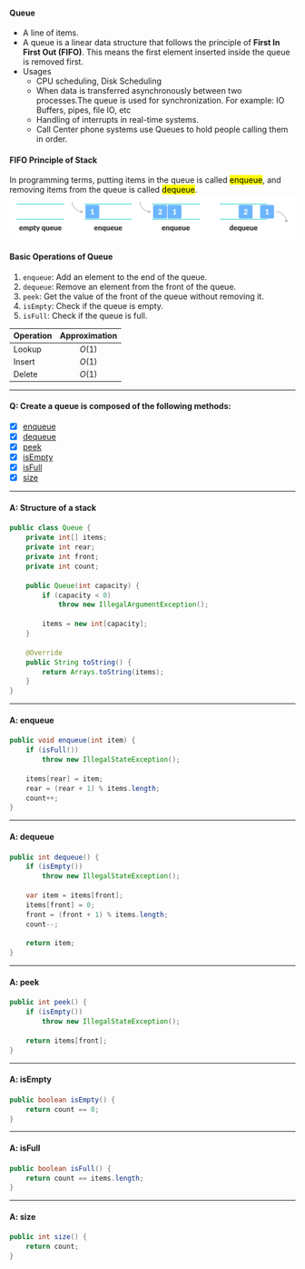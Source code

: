 #### Queue
- A line of items. 
- A queue is a linear data structure that follows the principle of **First In First Out (FIFO)**. This means the first element inserted inside the queue is removed first.
- Usages
  - CPU scheduling, Disk Scheduling
  - When data is transferred asynchronously between two processes.The queue is used for synchronization. For example: IO Buffers, pipes, file IO, etc
  - Handling of interrupts in real-time systems.
  - Call Center phone systems use Queues to hold people calling them in order. 

#### FIFO Principle of Stack
In programming terms, putting items in the queue is called <mark>enqueue</mark>, and removing items from the queue is called <mark>dequeue</mark>.
![Big-O Notation](./assets/../../assets/queue-fifo.webp)

#### Basic Operations of Queue
1. `enqueue`: Add an element to the end of the queue.
2. `dequeue`: Remove an element from the front of the queue.
3. `peek`: Get the value of the front of the queue without removing it.
4. `isEmpty`: Check if the queue is empty.
5. `isFull`: Check if the queue is full.

| Operation | Approximation |
| :--- | :---: |
| Lookup | $O(1)$ |
| Insert | $O(1)$ |
| Delete | $O(1)$ |

---
#### Q: Create a queue is composed of the following methods:
- [x] [enqueue](#a-enqueue)
- [x] [dequeue](#a-dequeue)
- [x] [peek](#a-peek)
- [x] [isEmpty](#a-isempty)
- [x] [isFull](#a-isfull)
- [x] [size](#a-size)

---
#### A: Structure of a stack
```Java
public class Queue {
    private int[] items;
    private int rear;
    private int front;
    private int count;

    public Queue(int capacity) {
        if (capacity < 0)
            throw new IllegalArgumentException();

        items = new int[capacity];
    }

    @Override
    public String toString() {
        return Arrays.toString(items);
    }
}
```
---
#### A: enqueue
```Java
public void enqueue(int item) {
    if (isFull()) 
        throw new IllegalStateException();

    items[rear] = item;
    rear = (rear + 1) % items.length;
    count++;
}
```
---
#### A: dequeue
```Java
public int dequeue() {
    if (isEmpty()) 
        throw new IllegalStateException();

    var item = items[front];
    items[front] = 0;
    front = (front + 1) % items.length;
    count--;

    return item;
}
```
---
#### A: peek
```Java 
public int peek() {
    if (isEmpty()) 
        throw new IllegalStateException();
        
    return items[front];
}
```
---
#### A: isEmpty
```Java
public boolean isEmpty() {
    return count == 0;
}
```
---
#### A: isFull
```Java
public boolean isFull() {
    return count == items.length;
}
```
---
#### A: size
```Java
public int size() {
    return count;
}
```
